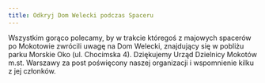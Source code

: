 ```yaml
---
title: Odkryj Dom Welecki podczas Spaceru
---
```


Wszystkim gorąco polecamy, by w trakcie któregoś z majowych spacerów po Mokotowie zwrócili uwagę na Dom Welecki, znajdujący się w pobliżu parku Morskie Oko (ul. Chocimska 4).
Dziękujemy Urząd Dzielnicy Mokotów m.st. Warszawy za post poświęcony naszej organizacji i wspomnienie kilku z jej członków.

